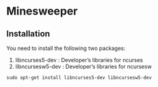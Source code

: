 # Minesweeper


## Installation
You need to install the following two packages:

1. libncurses5-dev : Developer’s libraries for ncurses
1. libncursesw5-dev : Developer’s libraries for ncursesw

`sudo apt-get install libncurses5-dev libncursesw5-dev`